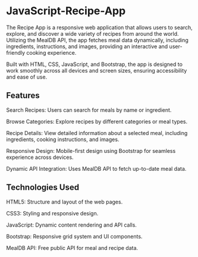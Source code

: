 # JavaScript-Recipe-App
The Recipe App is a responsive web application that allows users to search, explore, and discover a wide variety of recipes from around the world. Utilizing the MealDB API, the app fetches meal data dynamically, including ingredients, instructions, and images, providing an interactive and user-friendly cooking experience.

Built with HTML, CSS, JavaScript, and Bootstrap, the app is designed to work smoothly across all devices and screen sizes, ensuring accessibility and ease of use.

## Features
Search Recipes: Users can search for meals by name or ingredient.

Browse Categories: Explore recipes by different categories or meal types.

Recipe Details: View detailed information about a selected meal, including ingredients, cooking instructions, and images.

Responsive Design: Mobile-first design using Bootstrap for seamless experience across devices.

Dynamic API Integration: Uses MealDB API to fetch up-to-date meal data.

## Technologies Used
HTML5: Structure and layout of the web pages.

CSS3: Styling and responsive design.

JavaScript: Dynamic content rendering and API calls.

Bootstrap: Responsive grid system and UI components.

MealDB API: Free public API for meal and recipe data.
